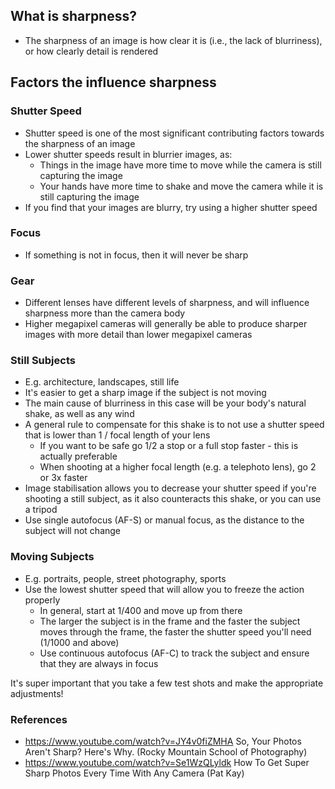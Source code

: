 ## What is sharpness?

- The sharpness of an image is how clear it is (i.e., the lack of blurriness), or how clearly detail is rendered

## Factors the influence sharpness

### Shutter Speed

- Shutter speed is one of the most significant contributing factors towards the sharpness of an image
- Lower shutter speeds result in blurrier images, as:
	- Things in the image have more time to move while the camera is still capturing the image
	- Your hands have more time to shake and move the camera while it is still capturing the image
- If you find that your images are blurry, try using a higher shutter speed

### Focus

- If something is not in focus, then it will never be sharp

### Gear

- Different lenses have different levels of sharpness, and will influence sharpness more than the camera body
- Higher megapixel cameras will generally be able to produce sharper images with more detail than lower megapixel cameras

### Still Subjects

- E.g. architecture, landscapes, still life
- It's easier to get a sharp image if the subject is not moving 
- The main cause of blurriness in this case will be your body's natural shake, as well as any wind
- A general rule to compensate for this shake is to not use a shutter speed that is lower than 1 / focal length of your lens
	- If you want to be safe go 1/2 a stop or a full stop faster - this is actually preferable
	- When shooting at a higher focal length (e.g. a telephoto lens), go 2 or 3x faster
- Image stabilisation allows you to decrease your shutter speed if you're shooting a still subject, as it also counteracts this shake, or you can use a tripod
- Use single autofocus (AF-S) or manual focus, as the distance to the subject will not change

### Moving Subjects

- E.g. portraits, people, street photography, sports
- Use the lowest shutter speed that will allow you to freeze the action properly
	- In general, start at 1/400 and move up from there
	- The larger the subject is in the frame and the faster the subject moves through the frame, the faster the shutter speed you'll need (1/1000 and above)
	- Use continuous autofocus (AF-C) to track the subject and ensure that they are always in focus

It's super important that you take a few test shots and make the appropriate adjustments!


### References

- https://www.youtube.com/watch?v=JY4v0fiZMHA So, Your Photos Aren't Sharp? Here's Why. (Rocky Mountain School of Photography)
- https://www.youtube.com/watch?v=Se1WzQLyldk How To Get Super Sharp Photos Every Time With Any Camera (Pat Kay)
